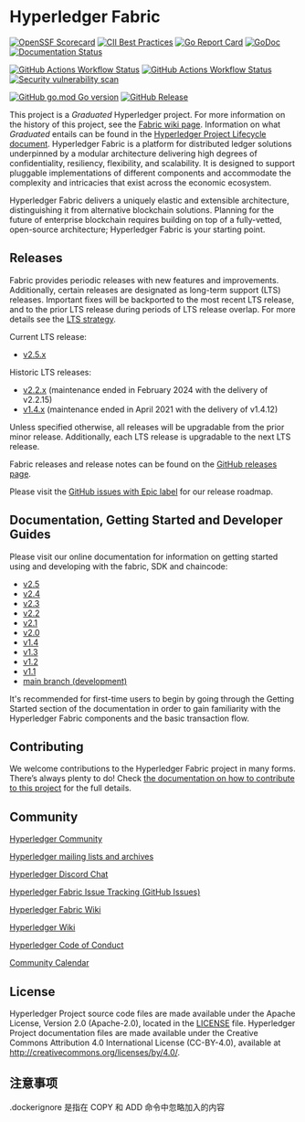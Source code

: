 # Hyperledger Fabric

[![OpenSSF Scorecard](https://api.scorecard.dev/projects/github.com/hyperledger/fabric/badge)](https://scorecard.dev/viewer/?uri=github.com/hyperledger/fabric)
[![CII Best Practices](https://bestpractices.coreinfrastructure.org/projects/955/badge)](https://bestpractices.coreinfrastructure.org/projects/955)
[![Go Report Card](https://goreportcard.com/badge/github.com/hyperledger/fabric)](https://goreportcard.com/report/github.com/hyperledger/fabric)
[![GoDoc](https://godoc.org/github.com/hyperledger/fabric?status.svg)](https://godoc.org/github.com/hyperledger/fabric)
[![Documentation Status](https://readthedocs.org/projects/hyperledger-fabric/badge/?version=latest)](http://hyperledger-fabric.readthedocs.io/en/latest)

[![GitHub Actions Workflow Status](https://img.shields.io/github/actions/workflow/status/hyperledger/fabric/verify-build.yml?branch=main&label=build%20-%20main)](https://github.com/hyperledger/fabric/actions/workflows/verify-build.yml)
[![GitHub Actions Workflow Status](https://img.shields.io/github/actions/workflow/status/hyperledger/fabric/verify-build.yml?branch=release-2.5&label=build%20-%20release-2.5)](https://github.com/hyperledger/fabric/actions/workflows/verify-build.yml)
[![Security vulnerability scan](https://github.com/hyperledger/fabric/actions/workflows/vulnerability-scan.yml/badge.svg?branch=main)](https://github.com/hyperledger/fabric/actions/workflows/vulnerability-scan.yml)

[![GitHub go.mod Go version](https://img.shields.io/github/go-mod/go-version/hyperledger/fabric)](https://github.com/hyperledger/fabric/blob/main/go.mod)
[![GitHub Release](https://img.shields.io/github/v/release/hyperledger/fabric)](https://github.com/hyperledger/fabric/releases)


This project is a _Graduated_ Hyperledger project. For more information on the history of this project, see the [Fabric wiki page](https://wiki.hyperledger.org/display/fabric). Information on what _Graduated_ entails can be found in
the [Hyperledger Project Lifecycle document](https://tsc.hyperledger.org/project-lifecycle.html).
Hyperledger Fabric is a platform for distributed ledger solutions underpinned
by a modular architecture delivering high degrees of confidentiality,
resiliency, flexibility, and scalability. It is designed to support pluggable
implementations of different components and accommodate the complexity and
intricacies that exist across the economic ecosystem.

Hyperledger Fabric delivers a uniquely elastic and extensible architecture,
distinguishing it from alternative blockchain solutions. Planning for the
future of enterprise blockchain requires building on top of a fully-vetted,
open-source architecture; Hyperledger Fabric is your starting point.

## Releases

Fabric provides periodic releases with new features
and improvements. Additionally, certain releases are designated as long-term
support (LTS) releases. Important fixes will be backported to the most recent
LTS release, and to the prior LTS release during periods of LTS release overlap.
For more details see the [LTS strategy](https://github.com/hyperledger/fabric-rfcs/blob/main/text/0005-lts-release-strategy.md).

Current LTS release:
- [v2.5.x](https://hyperledger-fabric.readthedocs.io/en/release-2.5/whatsnew.html)

Historic LTS releases:
- [v2.2.x](https://hyperledger-fabric.readthedocs.io/en/release-2.2/whatsnew.html) (maintenance ended in February 2024 with the delivery of v2.2.15)
- [v1.4.x](https://hyperledger-fabric.readthedocs.io/en/release-1.4/whatsnew.html) (maintenance ended in April 2021 with the delivery of v1.4.12)

Unless specified otherwise, all releases will be upgradable from the prior minor release.
Additionally, each LTS release is upgradable to the next LTS release.

Fabric releases and release notes can be found on the [GitHub releases page](https://github.com/hyperledger/fabric/releases).

Please visit the [GitHub issues with Epic label](https://github.com/hyperledger/fabric/labels/Epic) for our release roadmap.

## Documentation, Getting Started and Developer Guides

Please visit our
online documentation for
information on getting started using and developing with the fabric, SDK and chaincode:
- [v2.5](http://hyperledger-fabric.readthedocs.io/en/release-2.5/)
- [v2.4](http://hyperledger-fabric.readthedocs.io/en/release-2.4/)
- [v2.3](http://hyperledger-fabric.readthedocs.io/en/release-2.3/)
- [v2.2](http://hyperledger-fabric.readthedocs.io/en/release-2.2/)
- [v2.1](http://hyperledger-fabric.readthedocs.io/en/release-2.1/)
- [v2.0](http://hyperledger-fabric.readthedocs.io/en/release-2.0/)
- [v1.4](http://hyperledger-fabric.readthedocs.io/en/release-1.4/)
- [v1.3](http://hyperledger-fabric.readthedocs.io/en/release-1.3/)
- [v1.2](http://hyperledger-fabric.readthedocs.io/en/release-1.2/)
- [v1.1](http://hyperledger-fabric.readthedocs.io/en/release-1.1/)
- [main branch (development)](http://hyperledger-fabric.readthedocs.io/en/latest/)

It's recommended for first-time users to begin by going through the Getting Started section of the documentation in order to gain familiarity with the Hyperledger Fabric components and the basic transaction flow.

## Contributing

We welcome contributions to the Hyperledger Fabric project in many forms.
There’s always plenty to do! Check [the documentation on how to contribute to this project](http://hyperledger-fabric.readthedocs.io/en/latest/CONTRIBUTING.html)
for the full details.

## Community

[Hyperledger Community](https://www.meetup.com/pro/hyperledger/)

[Hyperledger mailing lists and archives](http://lists.hyperledger.org/)

[Hyperledger Discord Chat](https://discord.com/invite/hyperledger)

[Hyperledger Fabric Issue Tracking (GitHub Issues)](https://github.com/hyperledger/fabric/issues)

[Hyperledger Fabric Wiki](https://wiki.hyperledger.org/display/Fabric)

[Hyperledger Wiki](https://wiki.hyperledger.org/)

[Hyperledger Code of Conduct](https://wiki.hyperledger.org/display/HYP/Hyperledger+Code+of+Conduct)

[Community Calendar](https://wiki.hyperledger.org/display/HYP/Calendar+of+Public+Meetings)

## License <a name="license"></a>

Hyperledger Project source code files are made available under the Apache License, Version 2.0 (Apache-2.0), located in the [LICENSE](LICENSE) file. Hyperledger Project documentation files are made available under the Creative Commons Attribution 4.0 International License (CC-BY-4.0), available at http://creativecommons.org/licenses/by/4.0/.


## 注意事项
.dockerignore 是指在 COPY 和 ADD 命令中忽略加入的内容